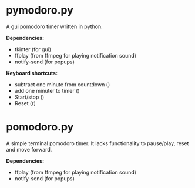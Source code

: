 # pymodoro.py

A gui pomodoro timer written in python.

**Dependencies:**
* tkinter (for gui)
* ffplay (from ffmpeg for playing notification sound)
* notify-send (for popups)

**Keyboard shortcuts:**
* subtract one minute from countdown (<Right>)
* add one minuter to timer (<Left>)
* Start/stop (<space>)
* Reset (r)

# pomodoro.py

A simple terminal pomodoro timer. It lacks functionality to pause/play, reset and move forward.

**Dependencies:**
* ffplay (from ffmpeg for playing notification sound)
* notify-send (for popups)
